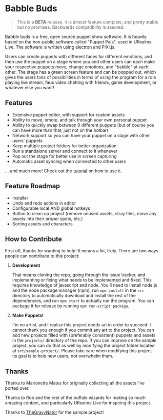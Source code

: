 # Babble Buds

> This is a **BETA** release. It is almost feature complete, and pretty stable but no promises. Backwards compatibility is assured. 

Babble buds is a free, open source puppet show software. It is heavily based on the non-public software called "Puppet Pals", used in URealms Live. The software is written using electron and PIXI.js.

Users can create puppets with different faces for different emotions, and then use the puppet on a stage where you and other users can each make your respective puppets move, change emotions, and "babble" at each other. The stage has a green screen feature and can be popped out, which gives the users tons of possibilities in terms of using the program for a role playing live stream, faux video chatting with friends, game development, or whatever else you want! 

## Features

- Extensive puppet editor, with support for custom assets
- Ability to move, emote, and talk through your own personal puppet
- Ability to quickly swap between 9 different puppets (but of course you can have more than that, just not on the hotbar)
- Network support so you can have your puppet on a stage with other users' puppets
- Keep multiple project folders for better organization
- Run a standalone server and connect to it whenever
- Pop out the stage for better use in screen capturing
- Automatic asset syncing when connected to other users

... and much more! Check out the [tutorial](./tutorial.md) on how to use it.

## Feature Roadmap

- Installer
- Undo and redo actions in editor
- Configurable local AND global hotkeys
- Button to clean up project (remove unused assets, stray files, move any assets into their proper spots, etc.)
- Sorting assets and characters

## How to Contribute

First off, thanks for wanting to help! It means a lot, truly. There are two ways people can contribute to this project:

1. **Development**

	That means cloning the repo, going through the issue tracker, and implementing or fixing what needs to be implemented and fixed. This requires knowledge of javascript and node. You'll need to install node.js and the node package manager (npm), run `npm install` in the `src` directory to automatically download and install the rest of the dependencies, and run `npm start` to actually run the program. You can package it for release by running `npm run-script package`. 

2. **Make Puppets!**

	I'm no artist, and I realize this project needs art in order to succeed. I cannot thank you enough if you commit any art to the project. You can add new projects filled with (preferably consistent) puppets and assets in the `projects/` directory of the repo. If you can improve on the sample project, you can do that as well by modifying the project folder located at `src/sample-project/`. Please take care when modifying this project - its goal is to help new users, not overwhelm them. 

## Thanks

Thanks to Marionette Mates for originally collecting all the assets I've ported over. 

Thanks to Rob and the rest of the buffalo wizards for making so much amazing content, and particularly URealms Live for inspiring this project. 

Thanks to [TheGravyNator](https://forums.urealms.com/profile/763/TheGravyNator) for the sample project!
